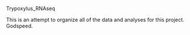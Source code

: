 Trypoxylus_RNAseq

This is an attempt to organize all of the data and analyses for this project. 
Godspeed.
